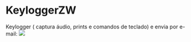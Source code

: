 # KeyloggerZW
Keylogger ( captura áudio, prints e comandos de teclado) e envia por e-mail:
<img src="https://github.com/user-attachments/assets/ce38a36e-ee16-42d0-a9a5-2c83d2b1e6ae">
